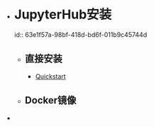 - # JupyterHub安装
  id:: 63e1f57a-98bf-418d-bd6f-011b9c45744d
	- ## 直接安装
		- [Quickstart](https://jupyterhub.readthedocs.io/en/stable/quickstart.html)
	- ## Docker镜像
-